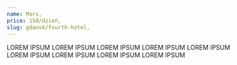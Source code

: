 ```yaml
---
name: Mars,
price: 150/dzień,
slug: gdansk/fourth-hotel,
---
```

LOREM IPSUM LOREM IPSUM LOREM IPSUM LOREM IPSUM LOREM IPSUM LOREM IPSUM LOREM IPSUM LOREM IPSUM LOREM IPSUM